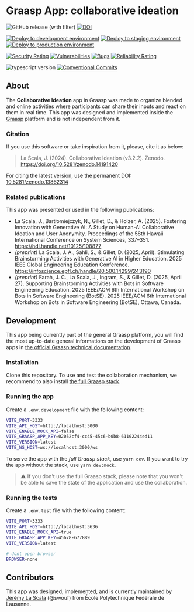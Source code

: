 # Graasp App: collaborative ideation

![GitHub release (with filter)](https://img.shields.io/github/v/release/graasp/graasp-app-collaborative-ideation)
[![DOI](https://zenodo.org/badge/DOI/10.5281/zenodo.13862315.svg)](https://doi.org/10.5281/zenodo.13862315)

[![Deploy to development environment](https://github.com/graasp/graasp-app-collaborative-ideation/actions/workflows/deploy-dev.yml/badge.svg)](https://github.com/graasp/graasp-app-collaborative-ideation/actions/workflows/deploy-dev.yml)
[![Deploy to staging environment](https://github.com/graasp/graasp-app-collaborative-ideation/actions/workflows/deploy-stage.yml/badge.svg)](https://github.com/graasp/graasp-app-collaborative-ideation/actions/workflows/deploy-stage.yml)
[![Deploy to production environment](https://github.com/graasp/graasp-app-collaborative-ideation/actions/workflows/deploy-prod.yml/badge.svg)](https://github.com/graasp/graasp-app-collaborative-ideation/actions/workflows/deploy-prod.yml)


[![Security Rating](https://sonarcloud.io/api/project_badges/measure?project=graasp_graasp-app-collaborative-ideation&metric=security_rating)](https://sonarcloud.io/summary/new_code?id=graasp_graasp-app-collaborative-ideation)
[![Vulnerabilities](https://sonarcloud.io/api/project_badges/measure?project=graasp_graasp-app-collaborative-ideation&metric=vulnerabilities)](https://sonarcloud.io/summary/new_code?id=graasp_graasp-app-collaborative-ideation)
[![Bugs](https://sonarcloud.io/api/project_badges/measure?project=graasp_graasp-app-collaborative-ideation&metric=bugs)](https://sonarcloud.io/summary/new_code?id=graasp_graasp-app-collaborative-ideation)
[![Reliability Rating](https://sonarcloud.io/api/project_badges/measure?project=graasp_graasp-app-collaborative-ideation&metric=reliability_rating)](https://sonarcloud.io/summary/new_code?id=graasp_graasp-app-collaborative-ideation)

![typescript version](https://img.shields.io/github/package-json/dependency-version/graasp/graasp-app-collaborative-ideation/typescript)
[![Conventional Commits](https://img.shields.io/badge/Conventional%20Commits-1.0.0-%23FE5196?logo=conventionalcommits&logoColor=white)](https://conventionalcommits.org)

## About

The **Collaborative Ideation** app in Graasp was made to organize blended and online activities where participants can share their inputs and react on them in real time. This app was designed and implemented inside the [Graasp](https://graasp.org) platform and is not independent from it.

### Citation

If you use this software or take inspiration from it, please, cite it as below:

> La Scala, J. (2024). Collaborative Ideation (v3.2.2). Zenodo. https://doi.org/10.5281/zenodo.14191420

For citing the latest version, use the permanent DOI: [10.5281/zenodo.13862314](https://doi.org/10.5281/zenodo.13862314)

### Related publications

This app was presented or used in the following publications:

- La Scala, J., Bartłomiejczyk, N., Gillet, D., & Holzer, A. (2025). Fostering Innovation with Generative AI: A Study on Human-AI Collaborative Ideation and User Anonymity. Proceedings of the 58th Hawaii International Conference on System Sciences, 337–351. https://hdl.handle.net/10125/108877
- _(preprint)_ La Scala, J. A., Sahli, S., & Gillet, D. (2025, April). Stimulating Brainstorming Activities with Generative AI in Higher Education. 2025 IEEE Global Engineering Education Conference. https://infoscience.epfl.ch/handle/20.500.14299/243190
- _(preprint)_ Farah, J. C., La Scala, J., Ingram, S., & Gillet, D. (2025, April 27). Supporting Brainstorming Activities with Bots in Software Engineering Education. 2025 IEEE/ACM 6th International Workshop on Bots in Software Engineering (BotSE). 2025 IEEE/ACM 6th International Workshop on Bots in Software Engineering (BotSE), Ottawa, Canada.


## Development

This app being currently part of the general Graasp platform, you will find the most up-to-date general informations on the development of Graasp apps in [the official Graasp technical documentation](https://graasp.github.io/docs/developer/apps/).

### Installation

Clone this repository. To use and test the collaboration mechanism, we recommend to also install [the full Graasp stack](https://github.com/graasp/graasp/blob/main/README.md).

### Running the app

Create a `.env.development` file with the following content:

```bash
VITE_PORT=3333
VITE_API_HOST=http://localhost:3000
VITE_ENABLE_MOCK_API=false
VITE_GRAASP_APP_KEY=02052cf4-cc45-45c6-b0b8-61102244ed11
VITE_VERSION=latest
VITE_WS_HOST=ws://localhost:3000/ws
```

To serve the app with the _full Graasp stack_, use `yarn dev`. If you want to try the app without the stack, use `yarn dev:mock`.

> ⚠️ If you don't use the full Graasp stack, please note that you won't be able to save the state of the application and use the collaboration.

### Running the tests

Create a `.env.test` file with the following content:

```bash
VITE_PORT=3333
VITE_API_HOST=http://localhost:3636
VITE_ENABLE_MOCK_API=true
VITE_GRAASP_APP_KEY=45678-677889
VITE_VERSION=latest

# dont open browser
BROWSER=none
```

## Contributors

This app was designed, implemented, and is currently maintained by [Jérémy La Scala](https://people.epfl.ch/jeremy.lascala) (@swouf) from École Polytechnique Fédérale de Lausanne.
